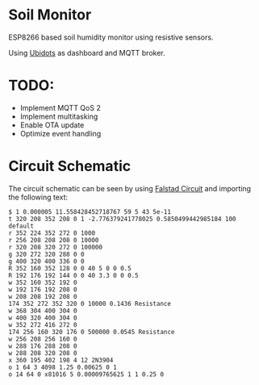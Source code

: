# Soil Monitor
ESP8266 based soil humidity monitor using resistive sensors.

Using [Ubidots](http://ubidots.com/) as dashboard and MQTT broker.

# TODO:

* Implement MQTT QoS 2
* Implement multitasking
* Enable OTA update
* Optimize event handling

# Circuit Schematic

The circuit schematic can be seen by using [Falstad Circuit](http://www.falstad.com/circuit/circuitjs.html) and importing the following text:
```
$ 1 0.000005 11.558428452718767 59 5 43 5e-11
t 320 208 352 208 0 1 -2.776379241778025 0.5850499442985184 100 default
r 352 224 352 272 0 1000
r 256 208 208 208 0 10000
r 320 208 320 272 0 100000
g 320 272 320 288 0 0
g 400 320 400 336 0 0
R 352 160 352 128 0 0 40 5 0 0 0.5
R 192 176 192 144 0 0 40 3.3 0 0 0.5
w 352 160 352 192 0
w 192 176 192 208 0
w 208 208 192 208 0
174 352 272 352 320 0 10000 0.1436 Resistance
w 368 304 400 304 0
w 400 320 400 304 0
w 352 272 416 272 0
174 256 160 320 176 0 500000 0.0545 Resistance
w 256 208 256 160 0
w 288 176 288 208 0
w 288 208 320 208 0
x 360 195 402 198 4 12 2N3904
o 1 64 3 4098 1.25 0.00625 0 1
o 14 64 0 x81016 5 0.00009765625 1 1 0.25 0
```
